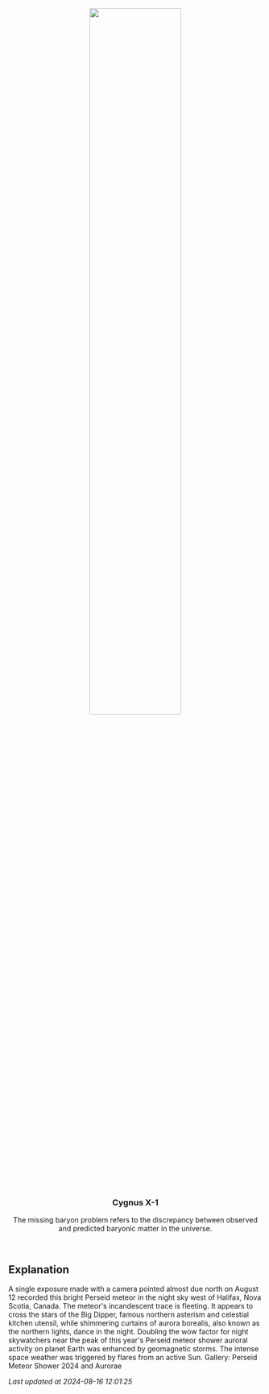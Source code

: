 <p align='center'>
    <img src='https://apod.nasa.gov/apod/image/2408/JZ8_3744Dain_1024c.jpg' width='60%' />
    <h3 align="center">Cygnus X-1</h3>
    <p align="center">The missing baryon problem refers to the discrepancy between observed and predicted baryonic matter in the universe.</p>
</p>
<br/>

Explanation
--
A single exposure made with a camera pointed almost due north on August 12 recorded this bright Perseid meteor in the night sky west of Halifax, Nova Scotia, Canada. The meteor's incandescent trace is fleeting. It appears to cross the stars of the Big Dipper, famous northern asterism and celestial kitchen utensil, while shimmering curtains of aurora borealis, also known as the northern lights, dance in the night. Doubling the wow factor for night skywatchers near the peak of this year's Perseid meteor shower auroral activity on planet Earth was enhanced by geomagnetic storms. The intense space weather was triggered by flares from an active Sun.   Gallery: Perseid Meteor Shower 2024 and Aurorae


*Last updated at 2024-08-16 12:01:25*
